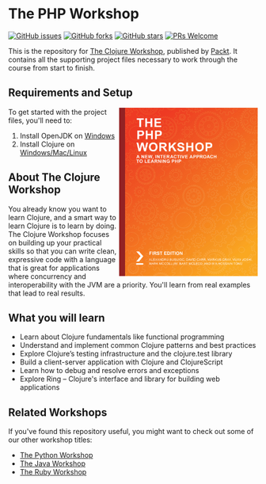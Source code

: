 # The PHP Workshop
[![GitHub issues](https://img.shields.io/github/issues/PacktWorkshops/The-Clojure-Workshop.svg)](https://github.com/PacktWorkshops/The-Clojure-Workshop/issues)
[![GitHub forks](https://img.shields.io/github/forks/PacktWorkshops/The-Clojure-Workshop.svg)](https://github.com/PacktWorkshops/The-Clojure-Workshop/network)
[![GitHub stars](https://img.shields.io/github/stars/PacktWorkshops/The-Clojure-Workshop.svg)](https://github.com/PacktWorkshops/The-Clojure-Workshop/stargazers)
[![PRs Welcome](https://img.shields.io/badge/PRs-welcome-brightgreen.svg)](https://github.com/PacktWorkshops/The-Clojure-Workshop/pulls)

This is the repository for [The Clojure Workshop](https://courses.packtpub.com/courses/php?utm_source=github&utm_medium=repository&utm_campaign=9781838648916&utm_term=PHP&utm_content=The%20PHP%20Workshop), published by [Packt](https://www.packtpub.com/?utm_source=github). It contains all the supporting project files necessary to work through the course from start to finish.

## Requirements and Setup
<a href="https://courses.packtpub.com/courses/php?utm_source=github&utm_medium=repository&utm_campaign=9781838648916&utm_term=PHP&utm_content=The%20PHP%20Workshop"><img src="https://github.com/PacktWorkshops/Workshop-Covers/blob/master/The%20PHP%20Workshop.jpg" alt="The PHP Workshop" height="340px" width="280px" align="right" this.target="_blank"></a>

To get started with the project files, you'll need to:
1. Install OpenJDK on [Windows](https://adoptopenjdk.net/releases.html)
2. Install Clojure on [Windows/Mac/Linux](https://leiningen.org/)

## About The Clojure Workshop
You already know you want to learn Clojure, and a smart way to learn Clojure is to learn by doing. The Clojure Workshop focuses on building up your practical skills so that you can write clean, expressive code with a language that is great for applications where concurrency and interoperability with the JVM are a priority. You'll learn from real examples that lead to real results. 

## What you will learn
* Learn about Clojure fundamentals like functional programming 
* Understand and implement common Clojure patterns and best practices 
* Explore Clojure’s testing infrastructure and the clojure.test library 
* Build a client-server application with Clojure and ClojureScript 
* Learn how to debug and resolve errors and exceptions 
* Explore Ring – Clojure's interface and library for building web applications

## Related Workshops
If you've found this repository useful, you might want to check out some of our other workshop titles:
* [The Python Workshop](https://courses.packtpub.com/courses/python?utm_source=github&utm_medium=repository&utm_campaign=9781839218859&utm_term=Python&utm_content=The%20Python%20Workshop)
* [The Java Workshop](https://courses.packtpub.com/courses/java?utm_source=github&utm_medium=repository&utm_campaign=9781838986698&utm_term=Java&utm_content=The%20Java%20Workshop)
* [The Ruby Workshop](https://courses.packtpub.com/courses/ruby?utm_source=github&utm_medium=repository&utm_campaign=9781838642365&utm_term=Ruby&utm_content=The%20Ruby%20Workshop)



